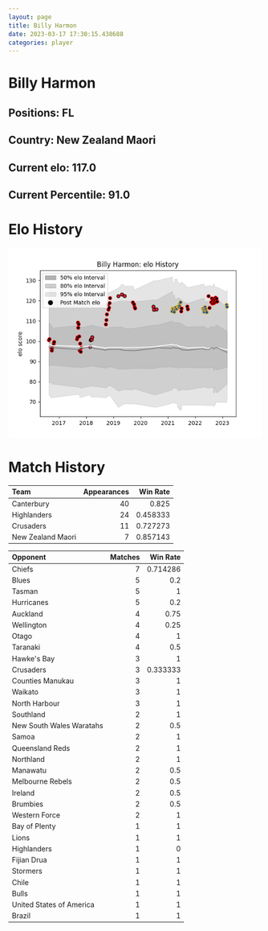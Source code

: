 ```yaml
---  
layout: page  
title: Billy Harmon  
date: 2023-03-17 17:30:15.438688  
categories: player  
---
```

# Billy Harmon

## Positions: FL

## Country: New Zealand Maori

## Current elo: 117.0

## Current Percentile: 91.0

# Elo History


![elo history](history_BillyHarmon.png)
# Match History


| Team              |   Appearances |   Win Rate |
|:------------------|--------------:|-----------:|
| Canterbury        |            40 |   0.825    |
| Highlanders       |            24 |   0.458333 |
| Crusaders         |            11 |   0.727273 |
| New Zealand Maori |             7 |   0.857143 |

| Opponent                 |   Matches |   Win Rate |
|:-------------------------|----------:|-----------:|
| Chiefs                   |         7 |   0.714286 |
| Blues                    |         5 |   0.2      |
| Tasman                   |         5 |   1        |
| Hurricanes               |         5 |   0.2      |
| Auckland                 |         4 |   0.75     |
| Wellington               |         4 |   0.25     |
| Otago                    |         4 |   1        |
| Taranaki                 |         4 |   0.5      |
| Hawke's Bay              |         3 |   1        |
| Crusaders                |         3 |   0.333333 |
| Counties Manukau         |         3 |   1        |
| Waikato                  |         3 |   1        |
| North Harbour            |         3 |   1        |
| Southland                |         2 |   1        |
| New South Wales Waratahs |         2 |   0.5      |
| Samoa                    |         2 |   1        |
| Queensland Reds          |         2 |   1        |
| Northland                |         2 |   1        |
| Manawatu                 |         2 |   0.5      |
| Melbourne Rebels         |         2 |   0.5      |
| Ireland                  |         2 |   0.5      |
| Brumbies                 |         2 |   0.5      |
| Western Force            |         2 |   1        |
| Bay of Plenty            |         1 |   1        |
| Lions                    |         1 |   1        |
| Highlanders              |         1 |   0        |
| Fijian Drua              |         1 |   1        |
| Stormers                 |         1 |   1        |
| Chile                    |         1 |   1        |
| Bulls                    |         1 |   1        |
| United States of America |         1 |   1        |
| Brazil                   |         1 |   1        |